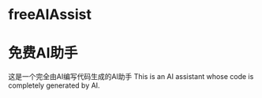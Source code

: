 # freeAIAssist
# 免费AI助手

这是一个完全由AI编写代码生成的AI助手
This is an AI assistant whose code is completely generated by AI.
